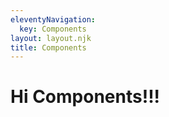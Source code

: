 ```yaml
---
eleventyNavigation:
  key: Components
layout: layout.njk
title: Components
---
```


<docs-menu></docs-menu>

# Hi Components!!!